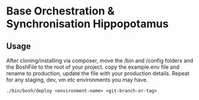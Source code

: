 # Base Orchestration & Synchronisation Hippopotamus

## Usage

After cloning/installing via composer, move the /bin and /config folders and the BoshFile to the root of your project.
copy the example.env file and rename to production, update the file with your production details. Repeat for any staging, dev, vm etc environments you may have.

    ./bin/bosh/deploy <environment-name> <git-branch-or-tag>
